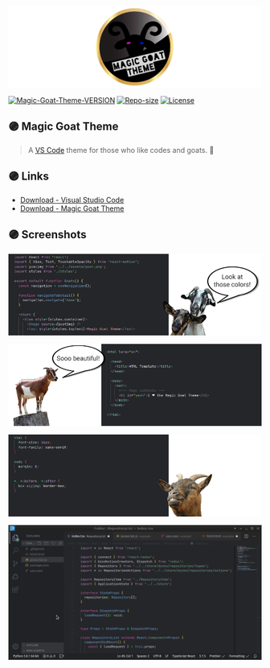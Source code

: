 ![Magic Goat Theme - LOGO](images/magic-goat-theme-logo-GIF.gif)

[![Magic-Goat-Theme-VERSION](https://img.shields.io/badge/Version-1.4.0-blueviolet)](CHANGELOG.md#🐐) [![Repo-size](https://img.shields.io/github/repo-size/BON4S/MagicGoatTheme?label=Repo%20size&color=blueviolet)](#🐐) [![License](https://img.shields.io/badge/License-MIT-blueviolet)](LICENSE#🐐)

## 🟣 Magic Goat Theme

> A [VS Code](https://code.visualstudio.com/) theme for those who like codes and goats. 🐐

## 🟣 Links

- [Download - Visual Studio Code](https://code.visualstudio.com/)
- [Download - Magic Goat Theme](https://marketplace.visualstudio.com/items?itemName=BON4S.magic-goat-theme)

## 🟣 Screenshots

![Magic Goat Theme - SCREENSHOT 01](images/magic-goat-theme-screenshot-1.png)

![Magic Goat Theme - SCREENSHOT 02](images/magic-goat-theme-screenshot-2.png)

![Magic Goat Theme - SCREENSHOT 03](images/magic-goat-theme-screenshot-3.png)

![Magic Goat Theme - SCREENSHOT 05](images/magic-goat-theme-screenshot-5.gif)

